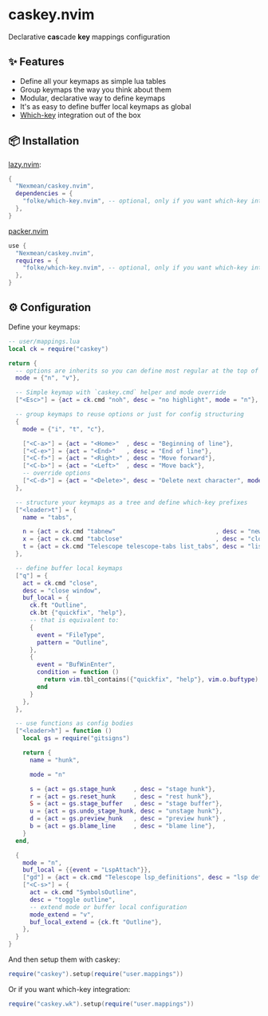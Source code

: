 # caskey.nvim
Declarative **cas**cade **key** mappings configuration

## ✨ Features
- Define all your keymaps as simple lua tables
- Group keymaps the way you think about them
- Modular, declarative way to define keymaps
- It's as easy to define buffer local keymaps as global
- [Which-key](https://github.com/folke/which-key.nvim) integration out of the box

## 📦 Installation

[lazy.nvim](https://github.com/folke/lazy.nvim):
```lua
{
  "Nexmean/caskey.nvim",
  dependencies = {
    "folke/which-key.nvim", -- optional, only if you want which-key integration
  },
}
```

[packer.nvim](https://github.com/wbthomason/packer.nvim)
```lua
use {
  "Nexmean/caskey.nvim",
  requires = {
    "folke/which-key.nvim", -- optional, only if you want which-key integration
  },
}
```

## ⚙️ Configuration

Define your keymaps:
```lua
-- user/mappings.lua
local ck = require("caskey")

return {
  -- options are inherits so you can define most regular at the top of keymaps config
  mode = {"n", "v"},

  -- Simple keymap with `caskey.cmd` helper and mode override
  ["<Esc>"] = {act = ck.cmd "noh", desc = "no highlight", mode = "n"},

  -- group keymaps to reuse options or just for config structuring
  {
    mode = {"i", "t", "c"},

    ["<C-a>"] = {act = "<Home>"  , desc = "Beginning of line"},
    ["<C-e>"] = {act = "<End>"   , desc = "End of line"},
    ["<C-f>"] = {act = "<Right>" , desc = "Move forward"},
    ["<C-b>"] = {act = "<Left>"  , desc = "Move back"},
    -- override options
    ["<C-d>"] = {act = "<Delete>", desc = "Delete next character", mode = {"i", "c"}},
  },

  -- structure your keymaps as a tree and define which-key prefixes
  ["<leader>t"] = {
    name = "tabs",

    n = {act = ck.cmd "tabnew"                            , desc = "new tab"},
    x = {act = ck.cmd "tabclose"                          , desc = "close tab"},
    t = {act = ck.cmd "Telescope telescope-tabs list_tabs", desc = "list tabs"},
  },

  -- define buffer local keymaps
  ["q"] = {
    act = ck.cmd "close",
    desc = "close window",
    buf_local = {
      ck.ft "Outline",
      ck.bt {"quickfix", "help"},
      -- that is equivalent to:
      {
        event = "FileType",
        pattern = "Outline",
      },
      {
        event = "BufWinEnter",
        condition = function ()
          return vim.tbl_contains({"quickfix", "help"}, vim.o.buftype)
        end
      }
    },
  },

  -- use functions as config bodies
  ["<leader>h"] = function ()
    local gs = require("gitsigns")

    return {
      name = "hunk",

      mode = "n"

      s = {act = gs.stage_hunk     , desc = "stage hunk"},
      r = {act = gs.reset_hunk     , desc = "rest hunk"},
      S = {act = gs.stage_buffer   , desc = "stage buffer"},
      u = {act = gs.undo_stage_hunk, desc = "unstage hunk"},
      d = {act = gs.preview_hunk   , desc = "preview hunk"} ,
      b = {act = gs.blame_line     , desc = "blame line"},
    }
  end,

  {
    mode = "n",
    buf_local = {{event = "LspAttach"}},
    ["gd"] = {act = ck.cmd "Telescope lsp_definitions", desc = "lsp definition"},
    ["<C-s>"] = {
      act = ck.cmd "SymbolsOutline",
      desc = "toggle outline",
      -- extend mode or buffer local configuration
      mode_extend = "v",
      buf_local_extend = {ck.ft "Outline"},
    },
  }
}
```

And then setup them with caskey:
```lua
require("caskey").setup(require("user.mappings"))
```
Or if you want which-key integration:
```lua
require("caskey.wk").setup(require("user.mappings"))
```
